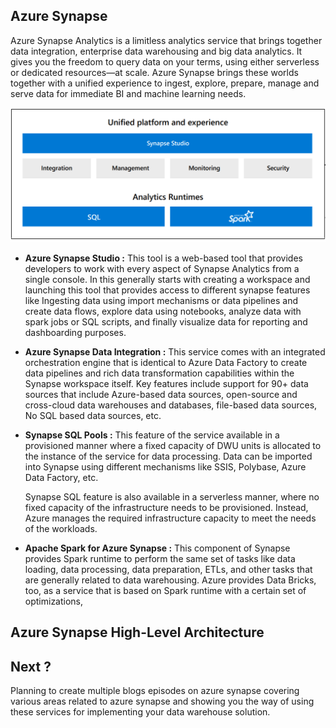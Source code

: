 
## Azure Synapse

Azure Synapse Analytics is a limitless analytics service that brings together data integration, enterprise data warehousing and big data analytics. It gives you the freedom to query data on your terms, using either serverless or dedicated resources—at scale. Azure Synapse brings these worlds together with a unified experience to ingest, explore, prepare, manage and serve data for immediate BI and machine learning needs.

![DW](https://github.com/gurditsingh/blog/blob/gh-pages/_screenshots/synapse-unified-platform.png?raw=true)

 - **Azure Synapse Studio :** This tool is a web-based tool that provides developers to work with every aspect of Synapse Analytics from a single console. In this generally starts with creating a workspace and launching this tool that provides access to different synapse features like Ingesting data using import mechanisms or data pipelines and create data flows, explore data using notebooks, analyze data with spark jobs or SQL scripts, and finally visualize data for reporting and dashboarding purposes.
 - **Azure Synapse Data Integration :** This service comes with an integrated orchestration engine that is identical to Azure Data Factory to create data pipelines and rich data transformation capabilities within the Synapse workspace itself. Key features include support for 90+ data sources that include Azure-based data sources, open-source and cross-cloud data warehouses and databases, file-based data sources, No SQL based data sources, etc.
 - **Synapse SQL Pools :** This feature of the service available in a provisioned manner where a fixed capacity of DWU units is allocated to the instance of the service for data processing. Data can be imported into Synapse using different mechanisms like SSIS, Polybase, Azure Data Factory, etc.

	Synapse SQL feature is also available in a serverless manner, where no fixed capacity of the infrastructure needs to be provisioned. Instead, Azure manages the required infrastructure capacity to meet the needs of the workloads.
- **Apache Spark for Azure Synapse :** This component of Synapse provides Spark runtime to perform the same set of tasks like data loading, data processing, data preparation, ETLs, and other tasks that are generally related to data warehousing. Azure provides Data Bricks, too, as a service that is based on Spark runtime with a certain set of optimizations,







## Azure Synapse High-Level Architecture






## Next ?

Planning to create multiple blogs episodes on azure synapse covering various areas related to azure synapse and showing you the way of using these services for implementing your data warehouse solution.
<!--stackedit_data:
eyJoaXN0b3J5IjpbLTI2MjEyMzQ3NCwtMTkyMDE0ODg0NSwtNT
E2MzY0NzgyLDE4ODk4MDUxNDEsMTUzNDk3ODg0Miw3MTUxNjQ3
MDMsMTY2Njk2MDkxOCwtMjEwMTA1NjcsLTcxMTcwODM2MSwtMz
k2NzE3Mjg2LDY4NTUzMDc5MSw3MTUzMDI3NTIsMTg3NDc5MTM0
MiwtOTg0MjEzMzE3LDE2MzAzMjg4NTMsLTE1OTUyOTE1NiwtMT
IyNjI4MDg4NywtMTQ2OTUxMjAwOCwtMTY5NTUxMDY5NSwzMDM3
ODMyNjFdfQ==
-->
